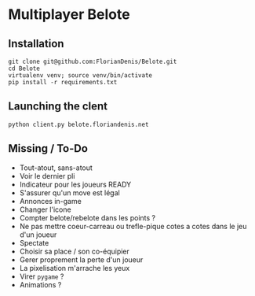 # Multiplayer Belote


## Installation

```
git clone git@github.com:FlorianDenis/Belote.git
cd Belote
virtualenv venv; source venv/bin/activate
pip install -r requirements.txt
```

## Launching the clent

```
python client.py belote.floriandenis.net
```

## Missing / To-Do

 - Tout-atout, sans-atout
 - Voir le dernier pli
 - Indicateur pour les joueurs READY
 - S'assurer qu'un move est légal
 - Annonces in-game
 - Changer l'icone
 - Compter belote/rebelote dans les points ?
 - Ne pas mettre coeur-carreau ou trefle-pique cotes a cotes dans le jeu d'un joueur
 - Spectate
 - Choisir sa place / son co-équipier
 - Gerer proprement la perte d'un joueur
 - La pixelisation m'arrache les yeux
 - Virer `pygame` ?
 - Animations ?
